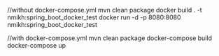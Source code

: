 //without docker-compose.yml
mvn clean package
docker build . -t nmikh:spring_boot_docker_test
docker run -d -p 8080:8080 nmikh:spring_boot_docker_test

//with docker-compose.yml
mvn clean package
docker-compose build
docker-compose up